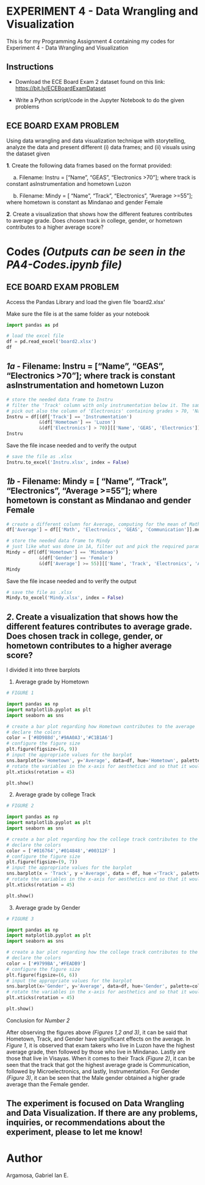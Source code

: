 # EXPERIMENT 4 - Data Wrangling and Visualization

This is for my Programming Assignment 4 containing my codes for Experiment 4 - Data Wrangling and Visualization

## Instructions
- Download the ECE Board Exam 2 dataset found on this link: https://bit.ly/ECEBoardExamDataset
  
- Write a Python script/code in the Jupyter Notebook to do the given problems

## **ECE BOARD EXAM PROBLEM** 
Using data wrangling and data visualization technique with storytelling, analyze the data and present different (i) data frames; and (ii) visuals using the dataset given

**1**. Create the following data frames based on the format provided:

&emsp; a. Filename: Instru = [“Name”, “GEAS”, “Electronics >70”]; where track is constant asInstrumentation and hometown Luzon

&emsp; b. Filename: Mindy = [ “Name”, “Track”, “Electronics”, “Average >=55”]; where hometown is constant as Mindanao and gender Female

**2**. Create a visualization that shows how the different features contributes to average grade. Does chosen track in college, gender, or hometown contributes to a higher average score?


# Codes *(Outputs can be seen in the PA4-Codes.ipynb file)*

## **ECE BOARD EXAM PROBLEM**

Access the Pandas Library and load the given file 'board2.xlsx'

Make sure the file is at the same folder as your notebook

```python
import pandas as pd

# load the excel file
df = pd.read_excel('board2.xlsx')
df

```
## *1a* - Filename: Instru = [“Name”, “GEAS”, “Electronics >70”]; where track is constant asInstrumentation and hometown Luzon
```python
# store the needed data frame to Instru
# filter the 'Track' column with only instrumentation below it. The same goes for 'Hometown', which is Luzon
# pick out also the column of 'Electronics' containing grades > 70, 'Name', and 'GEAS'
Instru = df[(df['Track'] == 'Instrumentation')
            &(df['Hometown'] == 'Luzon')
            &(df['Electronics'] > 70)][['Name', 'GEAS', 'Electronics']]
Instru
```
Save the file incase needed and to verify the output
```python
# save the file as .xlsx
Instru.to_excel('Instru.xlsx', index = False)
```

## *1b* - Filename: Mindy = [ “Name”, “Track”, “Electronics”, “Average >=55”]; where hometown is constant as Mindanao and gender Female
```python
# create a different column for Average, computing for the mean of Math, Electronics, GEAS, and Communication
df['Average'] = df[['Math', 'Electronics', 'GEAS', 'Communication']].mean(axis = 1)

# store the needed data frame to Mindy
# just like what was done in 1A, filter out and pick the required parameters
Mindy = df[(df['Hometown'] == 'Mindanao')
            &(df['Gender'] == 'Female')
            &(df['Average'] >= 55)][['Name', 'Track', 'Electronics', 'Average']]
Mindy
```
Save the file incase needed and to verify the output
```python
# save the file as .xlsx
Mindy.to_excel('Mindy.xlsx', index = False)
```

## *2*. Create a visualization that shows how the different features contributes to average grade. Does chosen track in college, gender, or hometown contributes to a higher average score?
I divided it into three barplots

1. Average grade by Hometown
```python
# FIGURE 1

import pandas as np
import matplotlib.pyplot as plt
import seaborn as sns

# create a bar plot regarding how Hometown contributes to the average
# declare the colors
color = ['#8D988d','#9AA0A3','#C1B1A6']
# configure the figure size
plt.figure(figsize=(6, 9))
# input the appropriate values for the barplot
sns.barplot(x='Hometown', y='Average', data=df, hue='Hometown', palette=color)
# rotate the variables in the x-axis for aesthetics and so that it would fit
plt.xticks(rotation = 45)

plt.show()
```
2. Average grade by college Track
```python
# FIGURE 2

import pandas as np
import matplotlib.pyplot as plt
import seaborn as sns

# create a bar plot regarding how the college track contributes to the average
# declare the colors
color = ['#016764','#014848','#00312F' ]
# configure the figure size
plt.figure(figsize=(9, 7))
# input the appropriate values for the barplot
sns.barplot(x = 'Track', y ='Average', data = df, hue ='Track', palette = color)
# rotate the variables in the x-axis for aesthetics and so that it would fit
plt.xticks(rotation = 45)

plt.show()
```
3. Average grade by Gender
```python
# FIGURE 3

import pandas as np
import matplotlib.pyplot as plt
import seaborn as sns

# create a bar plot regarding how the college track contributes to the average
# declare the colors
color = ['#9799BA','#FEADB9']
# configure the figure size
plt.figure(figsize=(6, 6))
# input the appropriate values for the barplot
sns.barplot(x='Gender', y='Average', data=df, hue='Gender', palette=color)
# rotate the variables in the x-axis for aesthetics and so that it would fit
plt.xticks(rotation = 45)

plt.show()
```
Conclusion for *Number 2*

After observing the figures above *(Figures 1,2 and 3)*, it can be said that Hometown, Track, and Gender have significant effects on the average. In *Figure 1*, it is observed that exam takers who live in Luzon have the highest average grade, then followed by those who live in Mindanao. Lastly are those that live in Visayas. When it comes to their Track *(Figure 2)*, it can be seen that the track that got the highest average grade is Communication, followed by Microelectronics, and lastly, Instrumentation. For Gender *(Figure 3)*, it can be seen that the Male gender obtained a higher grade average than the Female gender.


## The experiment is focused on Data Wrangling and Data Visualization. If there are any problems, inquiries, or recommendations about the experiment, please to let me know!
# Author
Argamosa, Gabriel Ian E.




